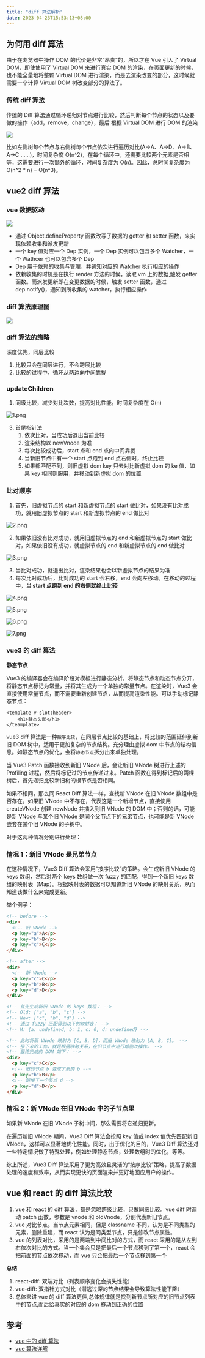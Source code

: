 ```yaml
---
title: "diff 算法解析"
date: 2023-04-23T15:53:13+08:00
---
```


## 为何用 diff 算法

由于在浏览器中操作 DOM 的代价是非常“昂贵”的，所以才在 Vue 引入了 Virtual DOM，即使使用了 Virtual DOM 来进行真实 DOM 的渲染，在页面更新的时候，也不能全量地将整颗 Virtual DOM 进行渲染，而是去渲染改变的部分，这时候就需要一个计算 Virtual DOM 树改变部分的算法了。

### 传统 diff 算法

传统的 Diff 算法通过循环递归对节点进行比较，然后判断每个节点的状态以及要做的操作（add，remove，change），最后 根据 Virtual DOM 进行 DOM 的渲染

![](https://p3-juejin.byteimg.com/tos-cn-i-k3u1fbpfcp/853cabd3ae044103b6e1d7e87a5ee7ff~tplv-k3u1fbpfcp-zoom-in-crop-mark:1512:0:0:0.awebp)

比如左侧树每个节点与右侧树每个节点依次进行遍历对比(A->A、A->D、A->B、A->C ......)，时间复杂度 O(n^2)，在每个循环中，还需要比较两个元素是否相等，这需要进行一次额外的循环，时间复杂度为 O(n)。因此，总时间复杂度为 O(n^2 \* n) = O(n^3)。

## vue2 diff 算法

### vue 数据驱动

![](https://p3-juejin.byteimg.com/tos-cn-i-k3u1fbpfcp/f1055f1726154b91abf959d8a8cdf98b~tplv-k3u1fbpfcp-zoom-in-crop-mark:1512:0:0:0.awebp)

- 通过 Object.defineProperty 函数改写了数据的 getter 和 setter 函数，来实现依赖收集和派发更新
- 一个 key 值对应一个 Dep 实例，一个 Dep 实例可以包含多个 Watcher，一个 Wathcer 也可以包含多个 Dep
- Dep 用于依赖的收集与管理，并通知对应的 Watcher 执行相应的操作
- 依赖收集的时机是在执行 render 方法的时候，读取 vm 上的数据,触发 getter 函数。而派发更新即在变更数据的时候，触发 setter 函数，通过 dep.notify()，通知到所收集的 watcher，执行相应操作

### diff 算法原理图

![](https://p3-juejin.byteimg.com/tos-cn-i-k3u1fbpfcp/5cddbd09f0b043ebb45fa9218d02aae2~tplv-k3u1fbpfcp-zoom-in-crop-mark:1512:0:0:0.awebp)

### diff 算法的策略

深度优先，同层比较

1. 比较只会在同层进行，不会跨层比较
2. 比较的过程中，循环从两边向中间靠拢

### updateChildren

1. 同级比较，减少对比次数，提高对比性能，时间复杂度在 O(n)

![1.png](https://p3-juejin.byteimg.com/tos-cn-i-k3u1fbpfcp/32e8a16103744bd4b0630fdb9402a082~tplv-k3u1fbpfcp-zoom-in-crop-mark:1512:0:0:0.awebp?)

3. 首尾指针法
   1. 依次比对，当成功后退出当前比较
   2. 渲染结构以 newVnode 为准
   3. 每次比较成功后，start 点和 end 点向中间靠拢
   4. 当新旧节点中有一个 start 点跑到 end 点右侧时，终止比较
   5. 如果都匹配不到，则旧虚拟 dom key 只去对比新虚拟 dom 的 ke 值，如果 key 相同则服用，并移动到新虚拟 dom 的位置

### 比对顺序

1. 首先，旧虚拟节点的 start 和新虚拟节点的 start 做比对，如果没有比对成功，就用旧虚拟节点的 start 和新虚拟节点的 end 做比对

![2.png](https://p1-juejin.byteimg.com/tos-cn-i-k3u1fbpfcp/1ce139d19c7f436cb17bd8e1212b2e27~tplv-k3u1fbpfcp-zoom-in-crop-mark:1512:0:0:0.awebp?)

2. 如果依旧没有比对成功，就用旧虚拟节点的 end 和新虚拟节点的 start 做比对，如果依旧没有成功，就虚拟节点的 end 和新虚拟节点的 end 做比对

![3.png](https://p3-juejin.byteimg.com/tos-cn-i-k3u1fbpfcp/e028fc9b4e804d4691ba5358c7c06a51~tplv-k3u1fbpfcp-zoom-in-crop-mark:1512:0:0:0.awebp?)

3. 当比对成功，就退出比对，渲染结果也会以新虚拟节点的结果为准
4. 每次比对成功后，比对成功的 start 会右移，end 会向左移动。在移动的过程中，**当 start 点跑到 end 的右侧就终止比较**

![4.png](https://p9-juejin.byteimg.com/tos-cn-i-k3u1fbpfcp/d16a65f798ab4d9fa2c38de06ae37362~tplv-k3u1fbpfcp-zoom-in-crop-mark:1512:0:0:0.awebp?)

![5.png](https://p1-juejin.byteimg.com/tos-cn-i-k3u1fbpfcp/0694bff7b9cf4c09a671d3ab36cbd4c1~tplv-k3u1fbpfcp-zoom-in-crop-mark:1512:0:0:0.awebp?)

![6.png](https://p1-juejin.byteimg.com/tos-cn-i-k3u1fbpfcp/94f0f25dec784b36b16c5dc0cb1a8614~tplv-k3u1fbpfcp-zoom-in-crop-mark:1512:0:0:0.awebp?)

![7.png](https://p6-juejin.byteimg.com/tos-cn-i-k3u1fbpfcp/4f24916c51ca44cfaae1dd6ba0688bb3~tplv-k3u1fbpfcp-zoom-in-crop-mark:1512:0:0:0.awebp?)

### vue3 的 diff 算法

**静态节点**

Vue3 的编译器会在编译阶段对模板进行静态分析，将静态节点和动态节点分开，将静态节点标记为常量，并将其生成为一个单独的常量节点。在渲染时，Vue3 会直接使用常量节点，而不需要重新创建节点，从而提高渲染性能。可以手动标记静态节点：

```vue
<template v-slot:header>
    <h1>静态头部</h1>
</teamplate>
```

vue3 diff 算法是一种`按序比较`，在同层节点比较的基础上，将比较的范围延伸到新旧 DOM 树中，适用于更加复杂的节点结构。充分理由虚拟 dom 中节点的结构信息。如静态节点的优化，会将`静态节点`拆分出来单独处理。

当 Vue3 Patch 函数接收到新旧 VNode 后，会让新旧 VNode 树进行上述的 Profiling 过程，然后将标记过的节点传递过来。Patch 函数在得到标记后的两棵树后，首先递归比较新旧树的根节点是否相同。

如果不相同，那么同 React Diff 算法一样，查找新 VNode 在旧 VNode 数组中是否存在。如果旧 VNode 中不存在，代表这是一个新增节点，直接使用 createVNode 创建 newNode 并插入到旧 VNode 的 DOM 中；否则的话，可能是新 VNode 与某个旧 VNode 是同个父节点下的兄弟节点，也可能是新 VNode 嵌套在某个旧 VNode 的子树中。

对于这两种情况分别进行处理：

### [](https://link.juejin.cn/?target=)情况 1：新旧 VNode 是兄弟节点

在这种情况下，Vue3 Diff 算法会采用“按序比较”的策略。会生成新旧 VNode 的 keys 数组，然后对两个 keys 数组做一次 fuzzy 的匹配，得到一个新旧 keys 数组的映射表（Map）。根据映射表的数据可以知道新旧 VNode 的映射关系，从而知道该做什么来完成更新。

举个例子：

```html
<!-- before -->
<div>
  <!-- 旧 VNode -->
  <p key="a">A</p>
  <p key="b">B</p>
  <p key="c">C</p>
</div>

<!-- after -->
<div>
  <!-- 新 VNode -->
  <p key="c">C</p>
  <p key="b">B</p>
  <p key="d">D</p>
</div>

<!-- 首先生成新旧 VNode 的 keys 数组： -->
<!-- Old: ["a", "b", "c"] -->
<!-- New: ["c", "b", "d"] -->
<!-- 通过 fuzzy 匹配得到以下的映射表： -->
<!-- M: {a: undefined, b: 1, c: 0, d: undefined} -->

<!-- 此时将新 VNode 映射为 [C, B, D]，而旧 VNode 映射为 [A, B, C]。 -->
<!-- 接下来的工作，就是根据映射关系，在旧节点中进行增删改操作。 -->
<!-- 最终完成的 DOM 如下： -->
<div>
  <p key="c">C</p>
  <!-- 旧的节点 b 变成了新的 b -->
  <p key="b">B</p>
  <!-- 新增了一个节点 d -->
  <p key="d">D</p>
</div>
```

### [](https://link.juejin.cn/?target=)情况 2：新 VNode 在旧 VNode 中的子节点里

如果新 VNode 在旧 VNode 子树中间，那么需要将它递归更新。

在遍历新旧 VNode 期间，Vue3 Diff 算法会按照 key 值或 index 值优先匹配新旧 VNode，这样可以显著地优化性能。同时，出于优化的目的，Vue3 Diff 算法还对一些特定情况做了特殊处理，例如处理静态节点，处理数组时的优化，等等。

综上所述，Vue3 Diff 算法采用了更为高效且灵活的“按序比较”策略，提高了数据处理的速度和效率，从而实现更快的页面渲染并更好地回应用户的操作。

## vue 和 react 的 diff 算法比较

1. vue 和 react 的 diff 算法，都是忽略跨级比较，只做同级比较。vue diff 时调动 patch 函数，参数是 vnode 和 oldVnode，分别代表新旧节点。
2. vue 对比节点。当节点元素相同，但是 classname 不同，认为是不同类型的元素，删除重建，而 react 认为是同类型节点，只是修改节点属性。
3. vue 的列表对比，采用的是两端到中间比对的方式，而 react 采用的是从左到右依次对比的方式。当一个集合只是把最后一个节点移到了第一个，react 会把前面的节点依次移动，而 vue 只会把最后一个节点移到第一个

**总结**

1. react-diff: 双端对比（列表顺序变化会损失性能）
2. vue-diff: 双指针方式对比（潜逃过深的节点结果会导致算法性能下降）
3. 总体来讲 vue 的 diff 算法更佳,总体规律就是找到新节点所对应的旧节点列表中的节点,而后给真实的对应的 dom 移动到正确的位置

## 参考

- [vue 中的 diff 算法](https://blog.csdn.net/qq_34179086/article/details/88086427?spm=1001.2101.3001.6650.4&utm_medium=distribute.pc_relevant.none-task-blog-2~default~CTRLIST~Rate-4-88086427-blog-125493569.pc_relevant_multi_platform_whitelistv3&depth_1-utm_source=distribute.pc_relevant.none-task-blog-2~default~CTRLIST~Rate-4-88086427-blog-125493569.pc_relevant_multi_platform_whitelistv3&utm_relevant_index=9)
- [vue 算法详解](https://blog.csdn.net/Wr2138/article/details/128268759)
